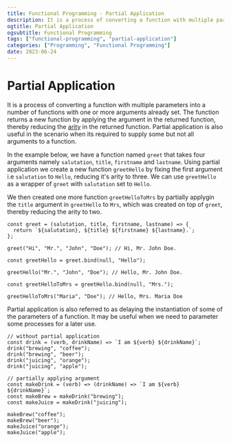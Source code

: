 ```yaml
---
title: Functional Programming - Partial Application
description: It is a process of converting a function with multiple parameters into number of functions with one or more argument already set.
ogtitle: Partial Application
ogsubtitle: Functional Programming
tags: ["functional-programming", "partial-application"]
categories: ["Programming", "Functional Programming"]
date: 2023-06-24
---
```


# Partial Application

It is a process of converting a function with multiple parameters into a number of functions with one or more arguments already set. The function returns a new function by applying the argument in the returned function, thereby reducing the [arity](/blogs/functional-programming-arity) in the returned function. Partial application is also useful in the scenario when its required to supply some but not all arguments to a function.

In the example below, we have a function named `greet` that takes four arguments namely `salutation`, `title`, `firstname` and `lastname`. Using partial application we create a new function `greetHello` by fixing the first argument i.e `salutation` to `Hello`, reducing it's arity to three. We can use `greetHello` as a wrapper of `greet` with `salutation` set to `Hello`.

We then created one more function `greetHelloToMrs` by partially applygin the `title` argument in `greetHello` to `Mrs`, which was created on top of `greet`, thereby reducing the arity to two.

```
const greet = (salutation, title, firstname, lastname) => {
  return `${salutation}, ${title} ${firstname} ${lastname}.`;
};

greet("Hi", "Mr.", "John", "Doe"); // Hi, Mr. John Doe.

const greetHello = greet.bind(null, "Hello");

greetHello("Mr.", "John", "Doe"); // Hello, Mr. John Doe.

const greetHelloToMrs = greetHello.bind(null, "Mrs.");

greetHelloToMrs("Maria", "Doe"); // Hello, Mrs. Maria Doe
```

Partial application is also referred to as delaying the instantiation of some of the parameters of a function. It may be useful when we need to parameter some processes for a later use.

```
// without partial application
const drink = (verb, drinkName) => `I am ${verb} ${drinkName}`;
drink("brewing", "coffee");
drink("brewing", "beer");
drink("juicing", "orange");
drink("juicing", "apple");

// partially applying argument
const makeDrink = (verb) => (drinkName) => `I am ${verb} ${drinkName}`;
const makeBrew = makeDrink("brewing");
const makeJuice = makeDrink("juicing");

makeBrew("coffee");
makeBrew("beer");
makeJuice("orange");
makeJuice("apple");
```
